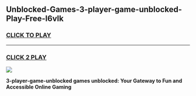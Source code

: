 
## Unblocked-Games-3-player-game-unblocked-Play-Free-l6vlk
<h3>
<a href="https://premium76.site?title=3-player-game-unblocked&ref=10A">CLICK TO PLAY</a></h3>
<hr>

<h3>
<a href="https://premium76.site?title=3-player-game-unblocked&ref=10A">CLICK 2 PLAY</a>
  
</h3>

<a href="https://premium76.site?title=3-player-game-unblocked&ref=10A"><img src="https://clearcache.store/games.png"></a>


**3-player-game-unblocked games unblocked: Your Gateway to Fun and Accessible Online Gaming**
